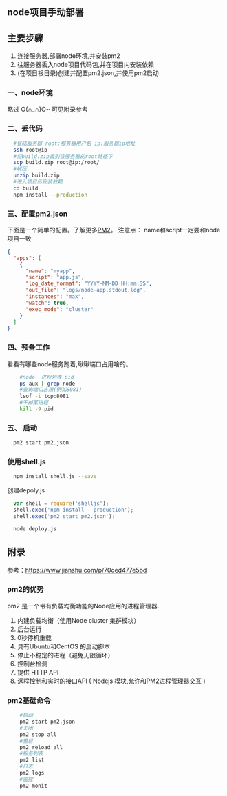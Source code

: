 ## node项目手动部署


## 主要步骤

1. 连接服务器,部署node环境,并安装pm2
2. 往服务器丢入node项目代码包,并在项目内安装依赖
3. (在项目根目录)创建并配置pm2.json,并使用pm2启动

### 一、node环境

略过 O(∩_∩)O~ 可见附录参考

### 二、丢代码

```bash
  #登陆服务器 root:服务器用户名 ip:服务器ip地址
  ssh root@ip
  #将build.zip丢到该服务器的root路径下
  scp build.zip root@ip:/root/
  #解压
  unzip build.zip
  #进入项目后安装依赖
  cd build
  npm install --production
```

### 三、配置pm2.json
下面是一个简单的配置。了解更多[PM2](https://github.com/Unitech/pm2)。
注意点： name和script一定要和node项目一致
```json
{
  "apps": [
    {
      "name": "myapp",
      "script": "app.js",
      "log_date_format": "YYYY-MM-DD HH:mm:SS",
      "out_file": "logs/node-app.stdout.log",
      "instances": "max",
      "watch": true,
      "exec_mode": "cluster"
    }
  ]
}
```

### 四、预备工作
看看有哪些node服务跑着,瞅瞅端口占用啥的。
```bash
    #node  进程列表 pid
    ps aux | grep node
    #查询端口占用(例如8081)
    lsof -i tcp:8081
    #干掉某进程
    kill -9 pid
```

### 五、 启动

```bash
  pm2 start pm2.json
```


### 使用shell.js

```bash
  npm install shell.js --save
```
创建depoly.js 
```js
  var shell = require('shelljs');
  shell.exec('npm install --production');
  shell.exec('pm2 start pm2.json');  
```
```bash
  node deploy.js
```

## 附录

参考：https://www.jianshu.com/p/70ced477e5bd

### pm2的优势 
pm2 是一个带有负载均衡功能的Node应用的进程管理器.
1. 内建负载均衡（使用Node cluster 集群模块）
2. 后台运行
3. 0秒停机重载
4. 具有Ubuntu和CentOS 的启动脚本
5. 停止不稳定的进程（避免无限循环）
6. 控制台检测
7. 提供 HTTP API
8. 远程控制和实时的接口API ( Nodejs 模块,允许和PM2进程管理器交互 )

### pm2基础命令

```bash
    #启动
    pm2 start pm2.json
    #关闭
    pm2 stop all
    #重启
    pm2 reload all
    #服务列表
    pm2 list
    #日志
    pm2 logs
    #监控
    pm2 monit
```



